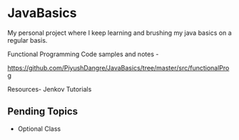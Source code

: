 # JavaBasics
My personal project where I keep learning and brushing my java basics on a regular basis.

Functional Programming Code samples and notes -

https://github.com/PiyushDangre/JavaBasics/tree/master/src/functionalProg

Resources-
Jenkov Tutorials

## Pending Topics

- Optional Class
